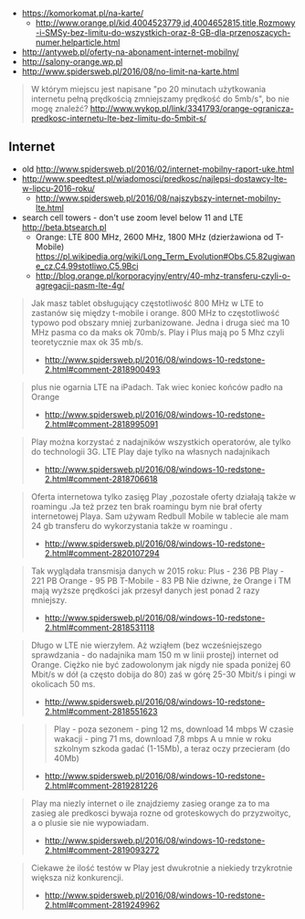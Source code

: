 - https://komorkomat.pl/na-karte/
  - http://www.orange.pl/kid,4004523779,id,4004652815,title,Rozmowy-i-SMSy-bez-limitu-do-wszystkich-oraz-8-GB-dla-przenoszacych-numer,helparticle.html
- http://antyweb.pl/oferty-na-abonament-internet-mobilny/
- http://salony-orange.wp.pl
- http://www.spidersweb.pl/2016/08/no-limit-na-karte.html

> W którym miejscu jest napisane "po 20 minutach użytkowania internetu pełną prędkością zmniejszamy prędkość do 5mb/s", bo nie mogę znaleźć?
> http://www.wykop.pl/link/3341793/orange-ogranicza-predkosc-internetu-lte-bez-limitu-do-5mbit-s/

## Internet

- old http://www.spidersweb.pl/2016/02/internet-mobilny-raport-uke.html
- http://www.speedtest.pl/wiadomosci/predkosc/najlepsi-dostawcy-lte-w-lipcu-2016-roku/
  - http://www.spidersweb.pl/2016/08/najszybszy-internet-mobilny-lte.html
- search cell towers - don't use zoom level below 11 and LTE http://beta.btsearch.pl
  - Orange: LTE 800 MHz, 2600 MHz, 1800 MHz (dzierżawiona od T-Mobile) https://pl.wikipedia.org/wiki/Long_Term_Evolution#Obs.C5.82ugiwane_cz.C4.99stotliwo.C5.9Bci
  - http://blog.orange.pl/korporacyjny/entry/40-mhz-transferu-czyli-o-agregacji-pasm-lte-4g/

> Jak masz tablet obsługujący częstotliwość 800 MHz w LTE to zastanów się między t-mobile i orange. 800 MHz to częstotliwość typowo pod obszary mniej zurbanizowane. Jedna i druga sieć ma 10 MHz pasma co da maks ok 70mb/s. Play i Plus mają po 5 Mhz czyli teoretycznie max ok 35 mb/s.
> - http://www.spidersweb.pl/2016/08/windows-10-redstone-2.html#comment-2818900493

> plus nie ogarnia LTE na iPadach. Tak wiec koniec końców padło na Orange
> - http://www.spidersweb.pl/2016/08/windows-10-redstone-2.html#comment-2818995091

> Play można korzystać z nadajników wszystkich operatorów, ale tylko do technologii 3G. LTE Play daje tylko na własnych nadajnikach
> - http://www.spidersweb.pl/2016/08/windows-10-redstone-2.html#comment-2818706618

> Oferta internetowa tylko zasięg Play ,pozostałe oferty działają także w roamingu .Ja też przez ten brak roamingu bym nie brał oferty internetowej Playa.
> Sam używam Redbull Mobile w tablecie ale mam 24 gb transferu do wykorzystania także w roamingu .
> - http://www.spidersweb.pl/2016/08/windows-10-redstone-2.html#comment-2820107294

> Tak wyglądała transmisja danych w 2015 roku:
> Plus - 236 PB
> Play - 221 PB
> Orange - 95 PB
> T-Mobile - 83 PB
> Nie dziwne, że Orange i TM mają wyższe prędkości jak przesył danych jest ponad 2 razy mniejszy.
> - http://www.spidersweb.pl/2016/08/windows-10-redstone-2.html#comment-2818531118

> Długo w LTE nie wierzyłem. Aż wziąłem (bez wcześniejszego sprawdzania - do nadajnika mam 150 m w linii prostej) internet od Orange. Ciężko nie być zadowolonym jak nigdy nie spada poniżej 60 Mbit/s w dół (a często dobija do 80) zaś w górę 25-30 Mbit/s i pingi w okolicach 50 ms.
> - http://www.spidersweb.pl/2016/08/windows-10-redstone-2.html#comment-2818551623

>> Play - poza sezonem - ping 12 ms, download 14 mbps
>> W czasie wakacji - ping 71 ms, download 7,8 mbps
> A u mnie w roku szkolnym szkoda gadać (1-15Mb), a teraz oczy przecieram (do 40Mb)
> - http://www.spidersweb.pl/2016/08/windows-10-redstone-2.html#comment-2819281226

> Play ma niezly internet o ile znajdziemy zasieg orange za to ma zasieg ale predkosci bywaja rozne od groteskowych do przyzwoityc, a o plusie sie nie wypowiadam.
> - http://www.spidersweb.pl/2016/08/windows-10-redstone-2.html#comment-2819093272

> Ciekawe że ilość testów w Play jest dwukrotnie a niekiedy trzykrotnie większa niż konkurencji.
> - http://www.spidersweb.pl/2016/08/windows-10-redstone-2.html#comment-2819249962
